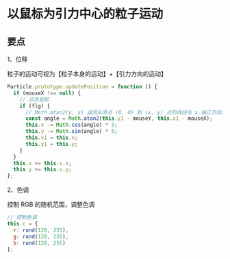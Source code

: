 # 以鼠标为引力中心的粒子运动

## 要点

1、位移

粒子的运动可视为【粒子本身的运动】+【引力方向的运动】

```js
Particle.prototype.updatePosition = function () {
  if (mouseX !== null) {
    // 点击鼠标
    if (flg) {
      // Math.atan2(y, x) 返回从原点 (0, 0) 到 (x, y) 点的线段与 x 轴正方向之间的平面角度(弧度值)
      const angle = Math.atan2(this.y1 - mouseY, this.x1 - mouseX);
      this.x -= Math.cos(angle) * 5;
      this.y -= Math.sin(angle) * 5;
      this.x1 = this.x;
      this.y1 = this.y;
    }
  }
  this.x += this.v.x;
  this.y += this.v.y;
};
```

2、色调

控制 RGB 的随机范围，调整色调

```js
// 控制色调
this.c = {
  r: rand(128, 255),
  g: rand(128, 255),
  b: rand(128, 255)
};
```
